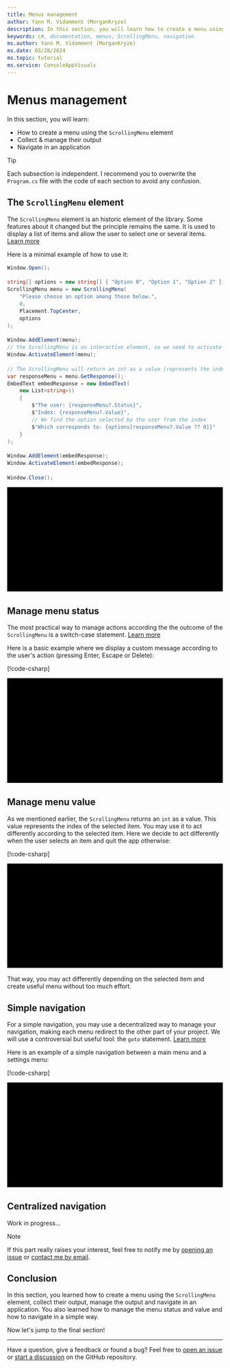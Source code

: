 ```yaml
---
title: Menus management
author: Yann M. Vidamment (MorganKryze)
description: In this section, you will learn how to create a menu using the ScrollingMenu element, collect & manage their output and navigate in an application.
keywords: c#, documentation, menus, ScrollingMenu, navigation
ms.author: Yann M. Vidamment (MorganKryze)
ms.date: 03/28/2024
ms.topic: tutorial
ms.service: ConsoleAppVisuals
---
```


# Menus management

In this section, you will learn:

- How to create a menu using the `ScrollingMenu` element
- Collect & manage their output
- Navigate in an application

> [!TIP]
> Each subsection is independent. I recommend you to overwrite the `Program.cs` file with the code of each section to avoid any confusion.

## The `ScrollingMenu` element

The `ScrollingMenu` element is an historic element of the library. Some features about it changed but the principle remains the same. It is used to display a list of items and allow the user to select one or several items. [Learn more](https://morgankryze.github.io/ConsoleAppVisuals/3-references/ConsoleAppVisuals.InteractiveElements.ScrollingMenu.html)

Here is a minimal example of how to use it:

```csharp
Window.Open();

string[] options = new string[] { "Option 0", "Option 1", "Option 2" };
ScrollingMenu menu = new ScrollingMenu(
    "Please choose an option among those below.",
    0,
    Placement.TopCenter,
    options
);

Window.AddElement(menu);
// the ScrollingMenu is an interactive element, so we need to activate it
Window.ActivateElement(menu);

// The ScrollingMenu will return an int as a value (represents the index of the selected item)
var responseMenu = menu.GetResponse();
EmbedText embedResponse = new EmbedText(
    new List<string>()
    {
        $"The user: {responseMenu?.Status}",
        $"Index: {responseMenu?.Value}",
        // We find the option selected by the user from the index
        $"Which corresponds to: {options[responseMenu?.Value ?? 0]}"
    }
);

Window.AddElement(embedResponse);
Window.ActivateElement(embedResponse);

Window.Close();
```

![ScrollingMenu](../assets/vid/gif/menus_management/scrolling_menu.gif)

## Manage menu status

The most practical way to manage actions according the the outcome of the `ScrollingMenu` is a switch-case statement. [Learn more](https://www.w3schools.com/cs/cs_switch.php)

Here is a basic example where we display a custom message according to the user's action (pressing Enter, Escape or Delete):

[!code-csharp[](../assets/code/menus/status.cs?highlight=15,17,29,41)]

![Using Status](../assets/vid/gif/menus_management/status.gif)

## Manage menu value

As we mentioned earlier, the `ScrollingMenu` returns an `int` as a value. This value represents the index of the selected item. You may use it to act differently according to the selected item. Here we decide to act differently when the user selects an item and quit the app otherwise:

[!code-csharp[](../assets/code/menus/value.cs?highlight=19,21,30,39)]

![Using Value](../assets/vid/gif/menus_management/value.gif)

That way, you may act differently depending on the selected item and create useful menu without too much effort.

## Simple navigation

For a simple navigation, you may use a decentralized way to manage your navigation, making each menu redirect to the other part of your project. We will use a controversial but useful tool: the `goto` statement. [Learn more](https://learn.microsoft.com/dotnet/csharp/language-reference/statements/jump-statements#the-goto-statement)

Here is an example of a simple navigation between a main menu and a settings menu:

[!code-csharp[](../assets/code/menus/navigation.cs?highlight=40,65,70)]

![Navigation](../assets/vid/gif/menus_management/navigation.gif)

## Centralized navigation

Work in progress...

> [!NOTE]
> If this part really raises your interest, feel free to notify me by [opening an issue](https://github.com/MorganKryze/ConsoleAppVisuals/issues) or [contact me by email](mailto:morgan@kodelab.fr).

## Conclusion

In this section, you learned how to create a menu using the `ScrollingMenu` element, collect their output, manage the output and navigate in an application. You also learned how to manage the menu status and value and how to navigate in a simple way.

Now let's jump to the final section!

---

Have a question, give a feedback or found a bug? Feel free to [open an issue](https://github.com/MorganKryze/ConsoleAppVisuals/issues) or [start a discussion](https://github.com/MorganKryze/ConsoleAppVisuals/discussions) on the GitHub repository.
